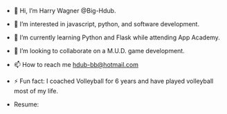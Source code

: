 - 👋 Hi, I’m Harry Wagner @Big-Hdub.
- 👀 I’m interested in javascript, python, and software development.
- 🌱 I’m currently learning Python and Flask while attending App Academy.
- 💞️ I’m looking to collaborate on a M.U.D. game development.
- 📫 How to reach me hdub-bb@hotmail.com
- ⚡ Fun fact: I coached Volleyball for 6 years and have played volleyball most of my life.

- Resume: 

<!---
Big-Hdub/Big-Hdub is a ✨ special ✨ repository because its `README.md` (this file) appears on your GitHub profile.
You can click the Preview link to take a look at your changes.
--->
